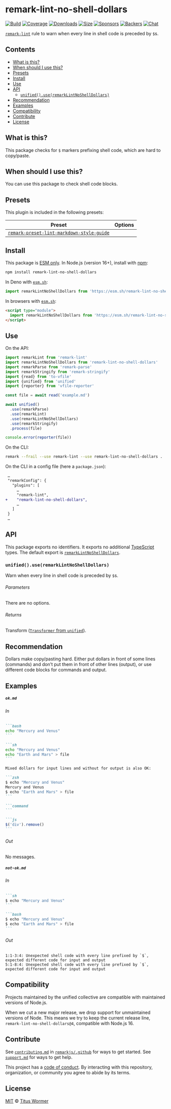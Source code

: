 <!--This file is generated-->

# remark-lint-no-shell-dollars

[![Build][badge-build-image]][badge-build-url]
[![Coverage][badge-coverage-image]][badge-coverage-url]
[![Downloads][badge-downloads-image]][badge-downloads-url]
[![Size][badge-size-image]][badge-size-url]
[![Sponsors][badge-funding-sponsors-image]][badge-funding-url]
[![Backers][badge-funding-backers-image]][badge-funding-url]
[![Chat][badge-chat-image]][badge-chat-url]

[`remark-lint`][github-remark-lint] rule to warn when every line in shell code is preceded by `$`s.

## Contents

* [What is this?](#what-is-this)
* [When should I use this?](#when-should-i-use-this)
* [Presets](#presets)
* [Install](#install)
* [Use](#use)
* [API](#api)
  * [`unified().use(remarkLintNoShellDollars)`](#unifieduseremarklintnoshelldollars)
* [Recommendation](#recommendation)
* [Examples](#examples)
* [Compatibility](#compatibility)
* [Contribute](#contribute)
* [License](#license)

## What is this?

This package checks for `$` markers prefixing shell code,
which are hard to copy/paste.

## When should I use this?

You can use this package to check shell code blocks.

## Presets

This plugin is included in the following presets:

| Preset | Options |
| - | - |
| [`remark-preset-lint-markdown-style-guide`](https://github.com/remarkjs/remark-lint/tree/main/packages/remark-preset-lint-markdown-style-guide) | |

## Install

This package is [ESM only][github-gist-esm].
In Node.js (version 16+),
install with [npm][npm-install]:

```sh
npm install remark-lint-no-shell-dollars
```

In Deno with [`esm.sh`][esm-sh]:

```js
import remarkLintNoShellDollars from 'https://esm.sh/remark-lint-no-shell-dollars@4'
```

In browsers with [`esm.sh`][esm-sh]:

```html
<script type="module">
  import remarkLintNoShellDollars from 'https://esm.sh/remark-lint-no-shell-dollars@4?bundle'
</script>
```

## Use

On the API:

```js
import remarkLint from 'remark-lint'
import remarkLintNoShellDollars from 'remark-lint-no-shell-dollars'
import remarkParse from 'remark-parse'
import remarkStringify from 'remark-stringify'
import {read} from 'to-vfile'
import {unified} from 'unified'
import {reporter} from 'vfile-reporter'

const file = await read('example.md')

await unified()
  .use(remarkParse)
  .use(remarkLint)
  .use(remarkLintNoShellDollars)
  .use(remarkStringify)
  .process(file)

console.error(reporter(file))
```

On the CLI:

```sh
remark --frail --use remark-lint --use remark-lint-no-shell-dollars .
```

On the CLI in a config file (here a `package.json`):

```diff
 …
 "remarkConfig": {
   "plugins": [
     …
     "remark-lint",
+    "remark-lint-no-shell-dollars",
     …
   ]
 }
 …
```

## API

This package exports no identifiers.
It exports no additional [TypeScript][typescript] types.
The default export is
[`remarkLintNoShellDollars`][api-remark-lint-no-shell-dollars].

### `unified().use(remarkLintNoShellDollars)`

Warn when every line in shell code is preceded by `$`s.

###### Parameters

There are no options.

###### Returns

Transform ([`Transformer` from `unified`][github-unified-transformer]).

## Recommendation

Dollars make copy/pasting hard.
Either put dollars in front of some lines (commands) and don’t put them in
front of other lines (output),
or use different code blocks for commands and output.

## Examples

##### `ok.md`

###### In

````markdown
```bash
echo "Mercury and Venus"
```

```sh
echo "Mercury and Venus"
echo "Earth and Mars" > file
```

Mixed dollars for input lines and without for output is also OK:

```zsh
$ echo "Mercury and Venus"
Mercury and Venus
$ echo "Earth and Mars" > file
```

```command
```

```js
$('div').remove()
```
````

###### Out

No messages.

##### `not-ok.md`

###### In

````markdown
```sh
$ echo "Mercury and Venus"
```

```bash
$ echo "Mercury and Venus"
$ echo "Earth and Mars" > file
```
````

###### Out

```text
1:1-3:4: Unexpected shell code with every line prefixed by `$`, expected different code for input and output
5:1-8:4: Unexpected shell code with every line prefixed by `$`, expected different code for input and output
```

## Compatibility

Projects maintained by the unified collective are compatible with maintained
versions of Node.js.

When we cut a new major release, we drop support for unmaintained versions of
Node.
This means we try to keep the current release line,
`remark-lint-no-shell-dollars@4`,
compatible with Node.js 16.

## Contribute

See [`contributing.md`][github-dotfiles-contributing] in [`remarkjs/.github`][github-dotfiles-health] for ways
to get started.
See [`support.md`][github-dotfiles-support] for ways to get help.

This project has a [code of conduct][github-dotfiles-coc].
By interacting with this repository, organization, or community you agree to
abide by its terms.

## License

[MIT][file-license] © [Titus Wormer][author]

[api-remark-lint-no-shell-dollars]: #unifieduseremarklintnoshelldollars

[author]: https://wooorm.com

[badge-build-image]: https://github.com/remarkjs/remark-lint/workflows/main/badge.svg

[badge-build-url]: https://github.com/remarkjs/remark-lint/actions

[badge-chat-image]: https://img.shields.io/badge/chat-discussions-success.svg

[badge-chat-url]: https://github.com/remarkjs/remark/discussions

[badge-coverage-image]: https://img.shields.io/codecov/c/github/remarkjs/remark-lint.svg

[badge-coverage-url]: https://codecov.io/github/remarkjs/remark-lint

[badge-downloads-image]: https://img.shields.io/npm/dm/remark-lint-no-shell-dollars.svg

[badge-downloads-url]: https://www.npmjs.com/package/remark-lint-no-shell-dollars

[badge-funding-backers-image]: https://opencollective.com/unified/backers/badge.svg

[badge-funding-sponsors-image]: https://opencollective.com/unified/sponsors/badge.svg

[badge-funding-url]: https://opencollective.com/unified

[badge-size-image]: https://img.shields.io/bundlejs/size/remark-lint-no-shell-dollars

[badge-size-url]: https://bundlejs.com/?q=remark-lint-no-shell-dollars

[esm-sh]: https://esm.sh

[file-license]: https://github.com/remarkjs/remark-lint/blob/main/license

[github-dotfiles-coc]: https://github.com/remarkjs/.github/blob/main/code-of-conduct.md

[github-dotfiles-contributing]: https://github.com/remarkjs/.github/blob/main/contributing.md

[github-dotfiles-health]: https://github.com/remarkjs/.github

[github-dotfiles-support]: https://github.com/remarkjs/.github/blob/main/support.md

[github-gist-esm]: https://gist.github.com/sindresorhus/a39789f98801d908bbc7ff3ecc99d99c

[github-remark-lint]: https://github.com/remarkjs/remark-lint

[github-unified-transformer]: https://github.com/unifiedjs/unified#transformer

[npm-install]: https://docs.npmjs.com/cli/install

[typescript]: https://www.typescriptlang.org
